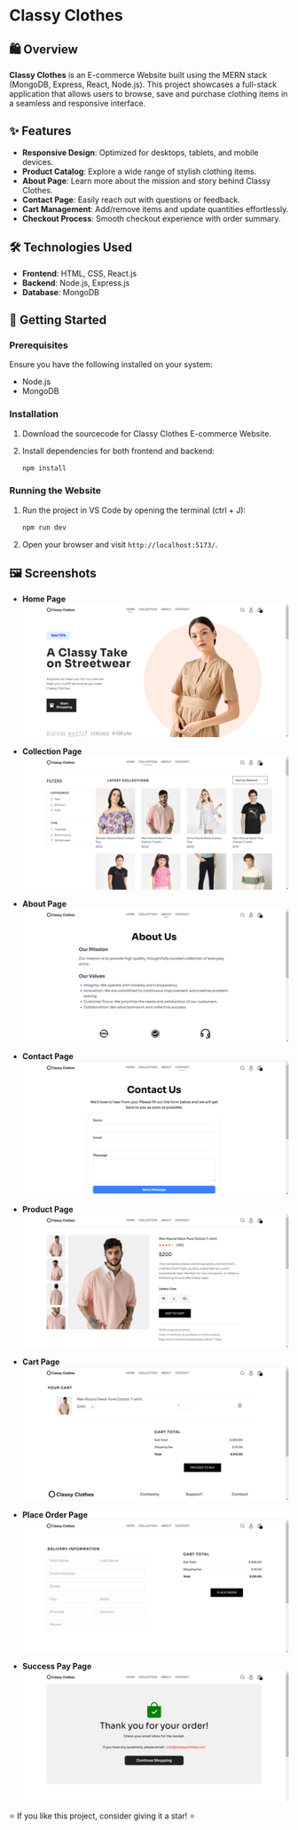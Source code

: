 # Classy Clothes


## 🛍️ Overview
**Classy Clothes** is an E-commerce Website built using the MERN stack (MongoDB, Express, React, Node.js). This project showcases a full-stack application that allows users to browse, save and purchase clothing items in a seamless and responsive interface.


## ✨ Features
- **Responsive Design**: Optimized for desktops, tablets, and mobile devices.
- **Product Catalog**: Explore a wide range of stylish clothing items.
- **About Page**: Learn more about the mission and story behind Classy Clothes.
- **Contact Page**: Easily reach out with questions or feedback.
- **Cart Management**: Add/remove items and update quantities effortlessly.
- **Checkout Process**: Smooth checkout experience with order summary.


## 🛠️ Technologies Used
- **Frontend**: HTML, CSS, React.js
- **Backend**: Node.js, Express.js
- **Database**: MongoDB


## 🚀 Getting Started

### Prerequisites
Ensure you have the following installed on your system:
- Node.js
- MongoDB


### Installation
1. Download the sourcecode for Classy Clothes E-commerce Website.

2. Install dependencies for both frontend and backend:
   
   ```bash
   npm install
   ```


### Running the Website
1. Run the project in VS Code by opening the terminal (ctrl + J):
   ```bash
   npm run dev
   ```
   
3. Open your browser and visit `http://localhost:5173/`.
   

## 🖼️ Screenshots
- **Home Page**
![Home Page](https://github.com/AdyaTech/Web-Dev-Projects/blob/main/Full%20Stack%20Projects/MERN%20Projects/Classy%20Clothes%20E-commerce%20Website%20(Full%20Stack%20-%20MERN%20with%20REST%20API)/Project%20Images/home%20page.png)

- **Collection Page**
![Collection Page](https://github.com/AdyaTech/Web-Dev-Projects/blob/main/Full%20Stack%20Projects/MERN%20Projects/Classy%20Clothes%20E-commerce%20Website%20(Full%20Stack%20-%20MERN%20with%20REST%20API)/Project%20Images/collection%20page.png)

- **About Page**
![About Page](https://github.com/AdyaTech/Web-Dev-Projects/blob/main/Full%20Stack%20Projects/MERN%20Projects/Classy%20Clothes%20E-commerce%20Website%20(Full%20Stack%20-%20MERN%20with%20REST%20API)/Project%20Images/about%20page.png)

- **Contact Page**
![Contact Page](https://github.com/AdyaTech/Web-Dev-Projects/blob/main/Full%20Stack%20Projects/MERN%20Projects/Classy%20Clothes%20E-commerce%20Website%20(Full%20Stack%20-%20MERN%20with%20REST%20API)/Project%20Images/contact%20page.png)

- **Product Page**
![Product Page](https://github.com/AdyaTech/Web-Dev-Projects/blob/main/Full%20Stack%20Projects/MERN%20Projects/Classy%20Clothes%20E-commerce%20Website%20(Full%20Stack%20-%20MERN%20with%20REST%20API)/Project%20Images/product%20page.png)

- **Cart Page**
![Cart Page](https://github.com/AdyaTech/Web-Dev-Projects/blob/main/Full%20Stack%20Projects/MERN%20Projects/Classy%20Clothes%20E-commerce%20Website%20(Full%20Stack%20-%20MERN%20with%20REST%20API)/Project%20Images/cart%20page.png)

- **Place Order Page**
![Place Order Page](https://github.com/AdyaTech/Web-Dev-Projects/blob/main/Full%20Stack%20Projects/MERN%20Projects/Classy%20Clothes%20E-commerce%20Website%20(Full%20Stack%20-%20MERN%20with%20REST%20API)/Project%20Images/place-order%20page.png)

- **Success Pay Page**
![Success Pay Page](https://github.com/AdyaTech/Web-Dev-Projects/blob/main/Full%20Stack%20Projects/MERN%20Projects/Classy%20Clothes%20E-commerce%20Website%20(Full%20Stack%20-%20MERN%20with%20REST%20API)/Project%20Images/success-pay%20page.png)


⭐ If you like this project, consider giving it a star! ⭐
